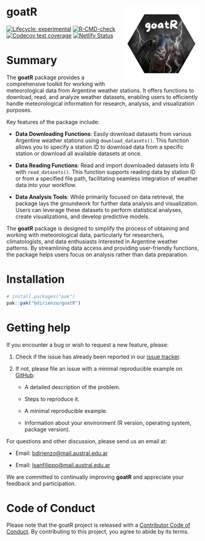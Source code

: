 
<!-- README.md is generated from README.Rmd. Please edit that file -->

# goatR <a href="goatR"><img src="dev/images/GOATR.png" alt="goatR logo" align="right" style="float: right; margin-left: 10px;" width="200"/></a>

<!-- badges: start -->

[![Lifecycle:
experimental](https://img.shields.io/badge/lifecycle-experimental-orange.svg)](https://lifecycle.r-lib.org/articles/stages.html#experimental)
[![R-CMD-check](https://github.com/bdirienzo/goatR/actions/workflows/R-CMD-check.yaml/badge.svg)](https://github.com/bdirienzo/goatR/actions/workflows/R-CMD-check.yaml)
[![Codecov test
coverage](https://codecov.io/gh/bdirienzo/goatR/graph/badge.svg)](https://app.codecov.io/gh/bdirienzo/goatR)
[![Netlify
Status](https://api.netlify.com/api/v1/badges/aac096d2-9071-4b1e-bff6-70804a0b94d0/deploy-status)](https://app.netlify.com/sites/goatr/deploys)
<!-- badges: end -->

# Summary

The **goatR** package provides a comprehensive toolkit for working with
meteorological data from Argentine weather stations. It offers functions
to download, read, and analyze weather datasets, enabling users to
efficiently handle meteorological information for research, analysis,
and visualization purposes.

Key features of the package include:

- **Data Downloading Functions**: Easily download datasets from various
  Argentine weather stations using `download_datasets()`. This function
  allows you to specify a station ID to download data from a specific
  station or download all available datasets at once.

- **Data Reading Functions**: Read and import downloaded datasets into R
  with `read_datasets()`. This function supports reading data by station
  ID or from a specified file path, facilitating seamless integration of
  weather data into your workflow.

- **Data Analysis Tools**: While primarily focused on data retrieval,
  the package lays the groundwork for further data analysis and
  visualization. Users can leverage these datasets to perform
  statistical analyses, create visualizations, and develop predictive
  models.

The **goatR** package is designed to simplify the process of obtaining
and working with meteorological data, particularly for researchers,
climatologists, and data enthusiasts interested in Argentine weather
patterns. By streamlining data access and providing user-friendly
functions, the package helps users focus on analysis rather than data
preparation.

# Installation

``` r
# install.packages("pak")
pak::pak("bdirienzo/goatR")
```

# Getting help

If you encounter a bug or wish to request a new feature, please:

1.  Check if the issue has already been reported in our [issue
    tracker](https://github.com/bdirienzo/goatR/issues).

2.  If not, please file an issue with a minimal reproducible example on
    [GitHub](https://github.com/bdirienzo/goatR/issues):

    - A detailed description of the problem.

    - Steps to reproduce it.

    - A minimal reproducible example.

    - Information about your environment (R version, operating system,
      package version).

For questions and other discussion, please send us an email at:

- Email: <bdirienzo@mail.austral.edu.ar>

- Email: <lsanfilippo@mail.austral.edu.ar>

We are committed to continually improving **goatR** and appreciate your
feedback and participation.

# Code of Conduct

Please note that the goatR project is released with a [Contributor Code
of
Conduct](https://contributor-covenant.org/version/2/1/CODE_OF_CONDUCT.html).
By contributing to this project, you agree to abide by its terms.
